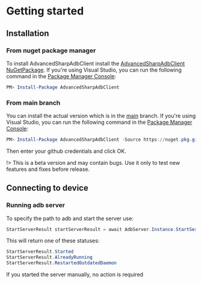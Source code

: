 # Getting started

## Installation
### From nuget package manager
To install AdvancedSharpAdbClient install the [AdvancedSharpAdbClient NuGetPackage](https://www.nuget.org/packages/AdvancedSharpAdbClient). 
If you're using Visual Studio, you can run the following command in the [Package Manager Console](http://docs.nuget.org/consume/package-manager-console):
```powershell
PM> Install-Package AdvancedSharpAdbClient
```
### From main branch
You can install the actual version which is in the [main](https://github.com/SharpAdb/AdvancedSharpAdbClient) branch.
If you're using Visual Studio, you can run the following command in the [Package Manager Console](http://docs.nuget.org/consume/package-manager-console):
```powershell
PM> Install-Package AdvancedSharpAdbClient -Source https://nuget.pkg.github.com/SharpAdb/index.json
```
Then enter your github credentials and click OK.

!> This is a beta version and may contain bugs. Use it only to test new features and fixes before release.

## Connecting to device
### Running adb server
To specify the path to adb and start the server use:
```csharp
StartServerResult startServerResult = await AdbServer.Instance.StartServerAsync("platform-tools\\adb.exe", false, CancellationToken.None);
```
This will return one of these statuses:
```csharp
StartServerResult.Started
StartServerResult.AlreadyRunning
StartServerResult.RestartedOutdatedDaemon
```
If you started the server manually, no action is required
